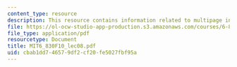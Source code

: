 ```yaml
---
content_type: resource
description: This resource contains information related to multipage interactions.
file: https://ol-ocw-studio-app-production.s3.amazonaws.com/courses/6-830-database-systems-fall-2010/cbab1dd746579df2cf20fe5027fbf95a_MIT6_830F10_lec07b.pdf
file_type: application/pdf
resourcetype: Document
title: MIT6_830F10_lec08.pdf
uid: cbab1dd7-4657-9df2-cf20-fe5027fbf95a
---
```

